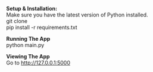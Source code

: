 <b>Setup & Installation:</b>
<br>
  Make sure you have the latest version of Python installed.
  <br>
    git clone <repo-url>
    <br>
    pip install -r requirements.txt

<b>Running The App</b><br>
  python main.py

<b>Viewing The App</b><br>
  Go to http://127.0.0.1:5000

